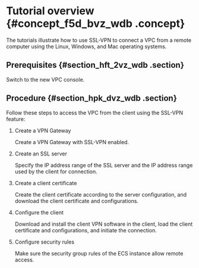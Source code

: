 # Tutorial overview {#concept_f5d_bvz_wdb .concept}

The tutorials illustrate how to use SSL-VPN to connect a VPC from a remote computer using the Linux, Windows, and Mac operating systems.

## Prerequisites {#section_hft_2vz_wdb .section}

Switch to the new VPC console.

## Procedure {#section_hpk_dvz_wdb .section}

Follow these steps to access the VPC from the client using the SSL-VPN feature:

1.  Create a VPN Gateway

    Create a VPN Gateway with SSL-VPN enabled.

2.  Create an SSL server

    Specify the IP address range of the SSL server and the IP address range used by the client for connection.

3.  Create a client certificate

    Create the client certificate according to the server configuration, and download the client certificate and configurations.

4.  Configure the client

    Download and install the client VPN software in the client, load the client certificate and configurations, and initiate the connection.

5.  Configure security rules

    Make sure the security group rules of the ECS instance allow remote access.


